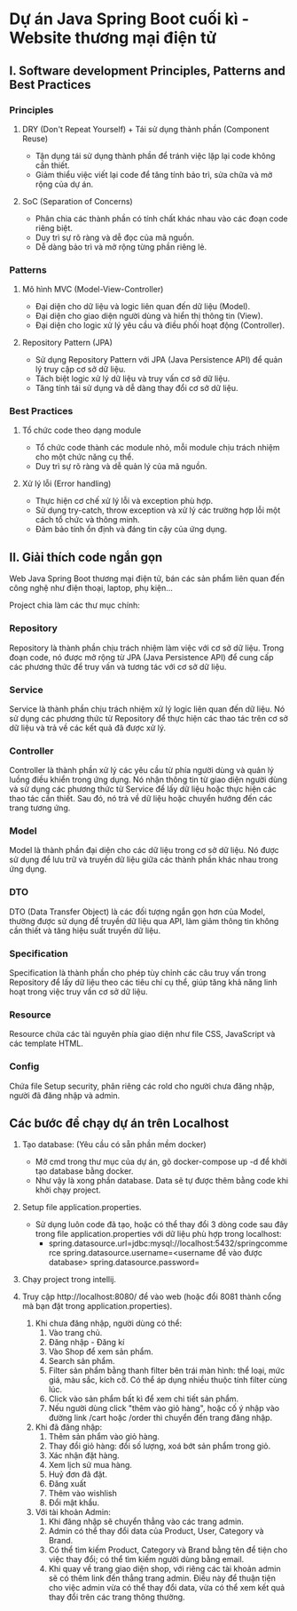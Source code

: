 # Dự án Java Spring Boot cuối kì - Website thương mại điện tử


## I. Software development Principles, Patterns and Best Practices

### Principles
1. DRY (Don't Repeat Yourself) + Tái sử dụng thành phần (Component Reuse)
    - Tận dụng tái sử dụng thành phần để tránh việc lặp lại code không cần thiết.
    - Giảm thiểu việc viết lại code để tăng tính bảo trì, sửa chữa và mở rộng của dự án.

2. SoC (Separation of Concerns)
    - Phân chia các thành phần có tính chất khác nhau vào các đoạn code riêng biệt.
    - Duy trì sự rõ ràng và dễ đọc của mã nguồn.
    - Dễ dàng bảo trì và mở rộng từng phần riêng lẻ.

### Patterns
1. Mô hình MVC (Model-View-Controller)
    - Đại diện cho dữ liệu và logic liên quan đến dữ liệu (Model).
    - Đại diện cho giao diện người dùng và hiển thị thông tin (View).
    - Đại diện cho logic xử lý yêu cầu và điều phối hoạt động (Controller).

2. Repository Pattern (JPA)
    - Sử dụng Repository Pattern với JPA (Java Persistence API) để quản lý truy cập cơ sở dữ liệu.
    - Tách biệt logic xử lý dữ liệu và truy vấn cơ sở dữ liệu.
    - Tăng tính tái sử dụng và dễ dàng thay đổi cơ sở dữ liệu.

### Best Practices
1. Tổ chức code theo dạng module
    - Tổ chức code thành các module nhỏ, mỗi module chịu trách nhiệm cho một chức năng cụ thể.
    - Duy trì sự rõ ràng và dễ quản lý của mã nguồn.

2. Xử lý lỗi (Error handling)
    - Thực hiện cơ chế xử lý lỗi và exception phù hợp.
    - Sử dụng try-catch, throw exception và xử lý các trường hợp lỗi một cách tổ chức và thông minh.
    - Đảm bảo tính ổn định và đáng tin cậy của ứng dụng.

## II. Giải thích code ngắn gọn
Web Java Spring Boot thương mại điện tử, bán các sản phẩm liên quan đến công nghệ như điện thoại, laptop, phụ kiện...
<!-- 
Sơ đồ UML:
![UML](./snapshots/diagram.png) -->

Project chia làm các thư mục chính:
### Repository
Repository là thành phần chịu trách nhiệm làm việc với cơ sở dữ liệu. Trong đoạn code, nó được mở rộng từ JPA (Java Persistence API) để cung cấp các phương thức để truy vấn và tương tác với cơ sở dữ liệu.

### Service

Service là thành phần chịu trách nhiệm xử lý logic liên quan đến dữ liệu. Nó sử dụng các phương thức từ Repository để thực hiện các thao tác trên cơ sở dữ liệu và trả về các kết quả đã được xử lý.

### Controller

Controller là thành phần xử lý các yêu cầu từ phía người dùng và quản lý luồng điều khiển trong ứng dụng. Nó nhận thông tin từ giao diện người dùng và sử dụng các phương thức từ Service để lấy dữ liệu hoặc thực hiện các thao tác cần thiết. Sau đó, nó trả về dữ liệu hoặc chuyển hướng đến các trang tương ứng.

### Model

Model là thành phần đại diện cho các dữ liệu trong cơ sở dữ liệu. Nó được sử dụng để lưu trữ và truyền dữ liệu giữa các thành phần khác nhau trong ứng dụng.

### DTO

DTO (Data Transfer Object) là các đối tượng ngắn gọn hơn của Model, thường được sử dụng để truyền dữ liệu qua API, làm giảm thông tin không cần thiết và tăng hiệu suất truyền dữ liệu.

### Specification
Specification là thành phần cho phép tùy chỉnh các câu truy vấn trong Repository để lấy dữ liệu theo các tiêu chí cụ thể, giúp tăng khả năng linh hoạt trong việc truy vấn cơ sở dữ liệu.

### Resource
Resource chứa các tài nguyên phía giao diện như file CSS, JavaScript và các template HTML. 

### Config
Chứa file Setup security, phân riêng các rold cho người chưa đăng nhập, người đã đăng nhập và admin.


## Các bước để chạy dự án trên Localhost
1. Tạo database: (Yêu cầu có sẵn phần mềm docker)
    - Mở cmd trong thư mục của dự án, gõ docker-compose up -d để khởi tạo database bằng docker.
    - Như vậy là xong phần database. Data sẽ tự được thêm bằng code khi khởi chạy project.
2. Setup file application.properties.
   - Sử dụng luôn code đã tạo, hoặc có thể thay đổi 3 dòng code sau đây trong file application.properties với dữ liệu phù hợp trong localhost:
      - spring.datasource.url=jdbc:mysql://localhost:5432/springcommerce
        spring.datasource.username=<username để vào được database>
        spring.datasource.password=<password>

3. Chạy project trong intellij.
4. Truy cập http://localhost:8080/ để vào web (hoặc đổi 8081 thành cổng mà bạn đặt trong application.properties).
    1. Khi chưa đăng nhập, người dùng có thể:
        1. Vào trang chủ.
        2. Đăng nhập - Đăng kí
        2. Vào Shop để xem sản phẩm.
        3. Search sản phẩm.
        4. Filter sản phẩm bằng thanh filter bên trái màn hình: thể loại, mức giá, màu sắc, kích cỡ. Có thể áp dụng nhiều thuộc tính filter cùng lúc.
        5. Click vào sản phẩm bất kì để xem chi tiết sản phẩm.
        6. Nếu người dùng click "thêm vào giỏ hàng", hoặc cố ý nhập vào đường link /cart hoặc /order thì chuyển đến trang đăng nhập.
    2. Khi đã đăng nhập:
        1. Thêm sản phẩm vào giỏ hàng.
        2. Thay đổi giỏ hàng: đổi số lượng, xoá bớt sản phẩm trong giỏ.
        3. Xác nhận đặt hàng.
        4. Xem lịch sử mua hàng.
        5. Huỷ đơn đã đặt.
        6. Đăng xuất
        7. Thêm vào wishlish
        8. Đổi mật khẩu.
    3. Với tài khoản Admin:
        1. Khi đăng nhập sẽ chuyển thẳng vào các trang admin.
        2. Admin có thể thay đổi data của Product, User, Category và Brand. 
        3. Có thể tìm kiếm Product, Category và Brand bằng tên để tiện cho việc thay đổi; có thể tìm kiếm người dùng bằng email.
        4. Khi quay về trang giao diện shop, với riêng các tài khoản admin sẽ có thêm link đến thẳng trang admin. Điều này để thuận tiện cho việc admin vừa có thể thay đổi data, vừa có thể xem kết quả thay đổi trên các trang thông thường.